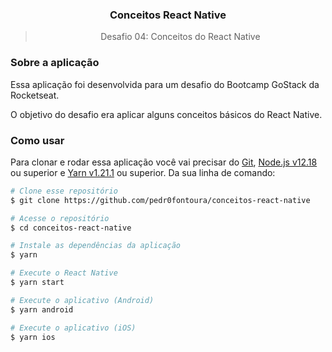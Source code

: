 <h3 align="center">Conceitos React Native</h3>
<blockquote align="center">Desafio 04: Conceitos do React Native</blockquote>

### Sobre a aplicação
Essa aplicação foi desenvolvida para um desafio do Bootcamp GoStack da Rocketseat.

O objetivo do desafio era aplicar alguns conceitos básicos do React Native.

### Como usar
Para clonar e rodar essa aplicação você vai precisar do [Git](https://git-scm.com), [Node.js v12.18](https://nodejs.org) ou superior e [Yarn v1.21.1](https://yarnpkg.com) ou superior. Da sua linha de comando:
```bash
# Clone esse repositório
$ git clone https://github.com/pedr0fontoura/conceitos-react-native

# Acesse o repositório
$ cd conceitos-react-native

# Instale as dependências da aplicação
$ yarn

# Execute o React Native
$ yarn start

# Execute o aplicativo (Android)
$ yarn android

# Execute o aplicativo (iOS)
$ yarn ios
```
